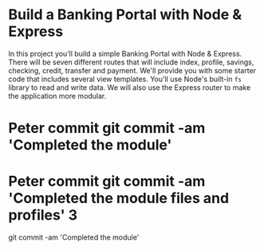 # Build a Banking Portal with Node & Express

In this project you’ll build a simple Banking Portal with Node & Express. There will be seven different routes that will include index, profile, savings, checking, credit, transfer and payment. We'll provide you with some starter code that includes several view templates. You'll use Node's built-in `fs` library to read and write data. We will also use the Express router to make the application more modular.

# Peter commit git commit -am 'Completed the module'

# Peter commit git commit -am 'Completed the module files and profiles' 3
git commit -am 'Completed the module'